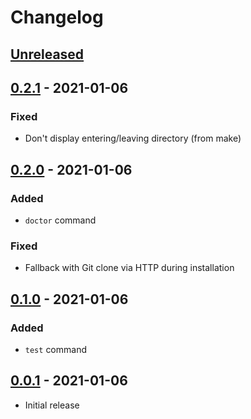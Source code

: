 # Changelog

## [Unreleased]

## [0.2.1] - 2021-01-06
### Fixed
- Don't display entering/leaving directory (from make)

## [0.2.0] - 2021-01-06
### Added
- `doctor` command
### Fixed
- Fallback with Git clone via HTTP during installation

## [0.1.0] - 2021-01-06
### Added
- `test` command

## [0.0.1] - 2021-01-06
- Initial release

[Unreleased]: https://github.com/humansriot/kind/compare/0.2.1...HEAD
[0.2.1]: https://github.com/humansriot/kind/compare/0.2.1...0.2.0
[0.2.0]: https://github.com/humansriot/kind/compare/0.2.0...0.1.0
[0.1.0]: https://github.com/humansriot/kind/compare/0.1.0...0.0.1
[0.0.1]: https://github.com/humansriot/kind/releases/tag/0.0.1
